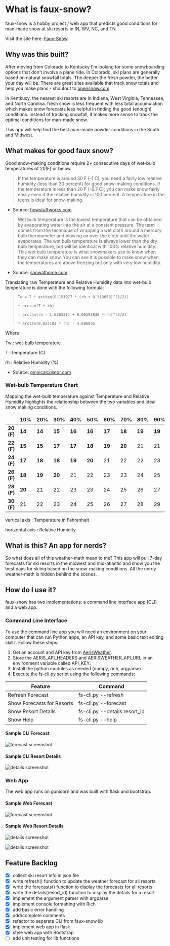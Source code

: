 # What is faux-snow?

faux-snow is a hobby project / web app that predicts good conditions for man-made snow at ski resorts in IN, WV, NC, and TN. 

Visit the site here: [Faux-Snow](https://faux-snow-sedzl.ondigitalocean.app/).


## Why was this built?

After moving from Colorado to Kentucky I'm looking for some snowboarding options that don't involve a plane ride. In Colorado, ski plans are generally based on natural snowfall totals. The deeper the fresh powder, the better your day will be. There are great sites available that track snow totals and help you make plans - shoutout to [opensnow.com](https://opensnow.com).

In Kentkucy, the nearest ski resorts are in Indiana, West Virginia, Tennessee, and North Carolina. fresh snow is less frequent with less total accumulation which makes snow forecasts less helpful in finding the good (enough) conditions. Instead of tracking snowfall, it makes more sense to track the optimal conditions for man-made snow. 

This app will help find the best man-made powder conditions in the South and Midwest.
## What makes for good faux snow?

Good snow-making conditions require 2+ consecutive days of wet-bulb temperatures of 20(F) or below.

> If the temperature is around 30 F (-1 C), you need a fairly low relative humidity (less than 30 percent) for good snow-making conditions. If the temperature is less than 20 F (-6.7 C), you can make snow fairly easily even if the relative humidity is 100 percent. A temperature in the teens is ideal for snow-making.

- Source:  [howstuffworks.com](https://adventure.howstuffworks.com/outdoor-activities/snow-sports/snow-maker3.htm)

> Wet bulb temperature is the lowest temperature that can be obtained by evaporating water into the air at a constant pressure. The term comes from the technique of wrapping a wet cloth around a mercury bulb thermometer and blowing air over the cloth until the water evaporates. The wet bulb temperature is always lower than the dry bulb temperature, but will be identical with 100% relative humidity. This wet bulb temperature is what snowmakers use to know when they can make snow. You can see it is possible to make snow when the temperatures are above freezing but only with very low humidity. 

- Source: [snowathome.com](https://www.snowathome.com/pdf/wet_bulb_chart_fahrenheit.pdf)


Translating raw Temperature and Relative Humidity data into wet-bulb temperature is done with the following formula:

> `Tw = T * arctan(0.151977 * (rh + 8.313659)^(1/2)) `
> 
> `+ arctan(T + rh) `
> 
> `- arctan(rh - 1.676331) + 0.00391838 *(rh)^(3/2) `
> 
> `* arctan(0.023101 * rh) - 4.686035`

Where 

Tw
: wet-bulb temperature 

T
: temperature (C)

rh
: Relative Humidity (%)


- Source: [omnicalculator.com](https://www.omnicalculator.com/physics/wet-bulb#how-to-calculate-the-wet-bulb-temperature)

### Wet-bulb Temperature Chart

Mapping the wet-bulb temperature against Temperature and Relative Humidity highlights the relationship between the two variables and ideal snow making conditions.

|  | 10% | 20% | 30% | 40% | 50% | 60% | 70% |80% | 90% | 100% |
| --- | --- | --- | --- | --- | --- | --- | --- | --- | --- | --- |
| **20 (F)** | **14** | **14** | **15** | **16** | **16** | **17** | **18** | **19** | **19** | **20** |
| **22 (F)** | **15** | **15** | **17** | **17** | **18** | **19** | **20** | 21 | 21 | 22 |
| **24 (F)** | **17** | **18** | **18** | **19** | **20** | 21 | 22 | 22 | 23 | 24 |
| **26 (F)** | **18** | **19** | **20** | 21 | 22 | 23 | 23 | 24 | 25 | 26 |
| **28 (F)** | **20** | 21 | 22 | 23 | 23 | 24 | 25 | 26 | 27 | 28 |
| **30 (F)** | 21 | 22 | 23 | 24 | 25 | 26 | 27 | 28 | 29 | 30|

vertical axis
: Temperature in Fahrenheit

horizontal axis
: Relative Humidity


## What is this? An app for nerds?

So what does all of this weather-math mean to me? This app will pull 7-day forecasts for ski resorts in the midwest and mid-atlantic and show you the best days for skiing based on the snow-making conditions. All the nerdy weather-math is hidden behiind the scenes.

## How do I use it?

faux-snow has two implementations: a command line interface app (CLI) and a web app. 

### Command Line Interface

To use the command line app you will need an environment on your computer that can run Python apps, an API key, and some basic text editing skillz. Follow these steps:

1. Get an account and API key from [AerisWeather](https://rapidapi.com/aerisweather-aerisweather/api/aerisweather1/).
1. Store the AERIS_API_HEADERS and  AERISWEATHER_API_URL in an environment variable called API_KEY. 
1. Install the python modules as needed (numpy, rich, argparse) .
1. Execute the fs-cli.py script using the following commands:

| Feature | Command |
| ----------- | ----------- |
| Refresh Forecast | fs-cli.py --refresh |
| Show Forecasts for Resorts | fs-cli.py --forecast |
| Show Resort Details | fs-cli.py --details resort_id |
| Show Help | fs-cli.py --help |

#### Sample CLI Forecast

![forecast screenshot](images/forecast.png)

#### Sample CLI Resort Details

![details screenshot](images/details.png)

### Web App

The web app runs on gunicorn and was built with flask and bootstrap.

#### Sample Web Forecast

![forecast screenshot](images/web-forecast.png)

#### Sample Web Resort Details

![details screenshot](images/web-details1.png)

![details screenshot](images/web-details2.png)


## Feature Backlog
- [X] collect ski resort info in json file
- [X] write refresh() function to update the weather forecast for all resorts
- [X] write the forecasts() function to display the forecasts for all resorts
- [X] write the details(resort_id) function to display the details for a resort
- [X] implement the argument parser with argparse
- [X] implement console formatting with Rich
- [X] add basic error handling
- [X] add/complete comments
- [X] refactor to separate CLI from faux-snow lib
- [X] implement web app in flask
- [X] style web app with Bootstrap
- [ ] add unit testing for lib functions
